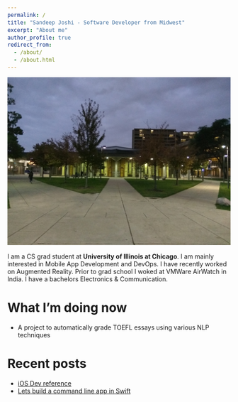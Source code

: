```yaml
---
permalink: /
title: "Sandeep Joshi - Software Developer from Midwest"
excerpt: "About me"
author_profile: true
redirect_from: 
  - /about/
  - /about.html
---
```


<img src='/images/main_img.jpg'>


I am a CS grad student at **University of Illinois at Chicago**. I am mainly interested in Mobile App Development and DevOps. I have recently worked on Augmented Reality. Prior to grad school I woked at VMWare AirWatch in India. I have a bachelors Electronics & Communication. 

# What I’m doing now

- A project to automatically grade TOEFL essays using various NLP techniques

# Recent posts

- [iOS Dev reference](https://medium.com/@sandeepjoshi1910/ios-dev-reference-blur-vibrancy-24f068f1182c)
- [Lets build a command line app in Swift](https://medium.com/quick-code/lets-build-a-command-line-app-in-swift-328ce274f1cc)
